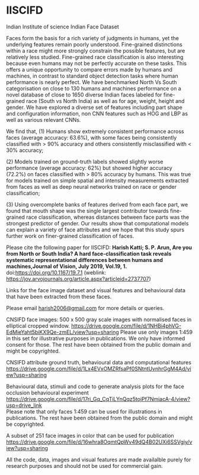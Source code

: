 # IISCIFD
Indian Institute of science Indian Face Dataset

Faces form the basis for a rich variety of judgments in humans, yet the underlying features remain poorly understood. Fine-grained distinctions within a race might more strongly constrain the possible features, but are relatively less studied. Fine-grained race classification is also interesting because even humans may not be perfectly accurate on these tasks. This offers a unique opportunity to compare errors made by humans and machines, in contrast to standard object detection tasks where human performance is nearly perfect. 
We have benchmarked North Vs South categorisation on close to 130 humans and machines performance on a novel database of close to 1650 diverse Indian faces labeled for fine-grained race (South vs North India) as well as for age, weight, height and gender. We have explored a diverse set of features including part shape and configuration information, non CNN features such as HOG and LBP as well as various relevant CNNs.

We find that,
 (1) Humans show extremely consistent performance across faces (average accuracy: 63.6%), with some faces being consistently classified with > 90% accuracy and others consistently misclassified with < 30% accuracy; 

(2) Models trained on ground-truth labels showed slightly worse performance (average accuracy: 62%) but showed higher accuracy (72.2%) on faces classified with > 80% accuracy by humans. This was true for models trained on simple spatial and intensity measurements extracted from faces as well as deep neural networks trained on race or gender classification; 

(3) Using overcomplete banks of features derived from each face part, we found that mouth shape was the single largest contributor towards fine-grained race classification, whereas distances between face parts was the strongest predictor of gender. Our results show that computational models can explain a variety of face attributes and we hope that this study spurs further work on finer-grained classification of faces.

Please cite the following paper for IISCIFD: **Harish Katti; S. P. Arun, Are you from North or South India? A hard face-classification task reveals systematic representational differences between humans and machines,Journal of Vision, July 2019, Vol.19, 1.** doi:https://doi.org/10.1167/19.7.1 (weblink: https://jov.arvojournals.org/article.aspx?articleid=2737707)

Links for the face image dataset and visual features and behavioural data that have been extracted from these faces.

Please email harish2006@gmail.com for more details or queries.

CNSIFD face images: 500 x 500 gray scale images with normalised faces in elliptical cropped window. https://drive.google.com/file/d/1NHBi4phVG-EdMieYaht5biKX9Qe-zmEL/view?usp=sharing
Please use only images 1:459 in this set for illustrative purposes in publications. We only have informed consent for those. The rest have been obtained from the public domain and might be copyrighted.

CNSIFD attribute ground truth, behavioural data and computational features https://drive.google.com/file/d/1Lx4EVxOMZRfsaPf0SNtntUvnhrGgM4Ad/view?usp=sharing


Behavioural data, stimuli and code to generate analysis plots for the face occlusion behavioural experiment https://drive.google.com/file/d/17ri_Gq_CqTiLYnQqz5tojPf7NmiacA-4/view?usp=drive_link  
Please note that only faces 1:459 can be used for illustrations in publications. The rest have been obtained from the public domain and might be copyrighted.

A subset of 251 face images in color that can be used for publication https://drive.google.com/file/d/16whra8OqmtQpWv49dQ4B02UXi6SSVgiy/view?usp=sharing

All the code, data, images and visual features are made availalble purely for research purposes and should not be used for commercial gain.
